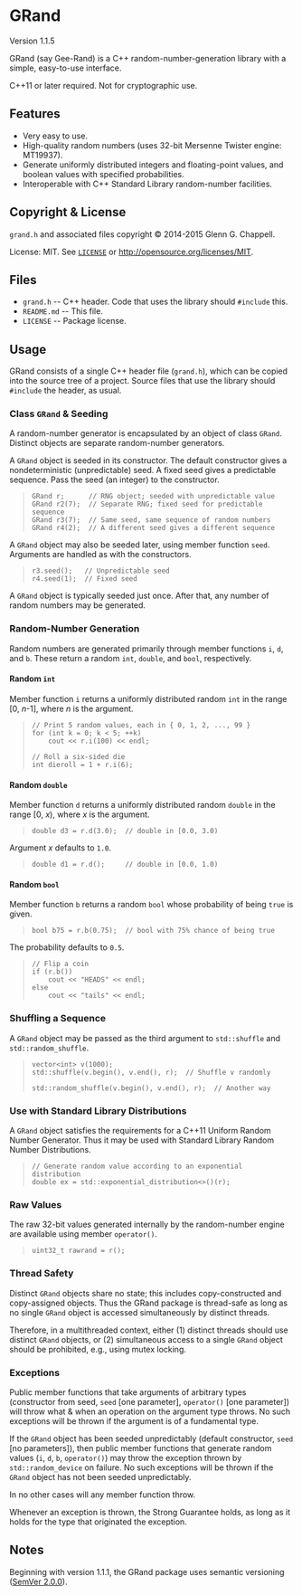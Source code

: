 GRand
=====

Version 1.1.5

GRand (say Gee-Rand) is a C++ random-number-generation library with a
simple, easy-to-use interface.

C++11 or later required. Not for cryptographic use.

Features
--------

* Very easy to use.
* High-quality random numbers (uses 32-bit Mersenne Twister engine:
  MT19937).
* Generate uniformly distributed integers and floating-point values, and
  boolean values with specified probabilities.
* Interoperable with C++ Standard Library random-number facilities.

Copyright & License
-------------------

`grand.h` and associated files copyright &copy; 2014-2015 Glenn G.
Chappell.

License: MIT. See [`LICENSE`](LICENSE) or
<http://opensource.org/licenses/MIT>.

Files
-----

* `grand.h` -- C++ header. Code that uses the library should `#include`
  this.
* `README.md` -- This file.
* `LICENSE` -- Package license.

Usage
-----

GRand consists of a single C++ header file (`grand.h`), which can be
copied into the source tree of a project. Source files that use the
library should `#include` the header, as usual.

### Class `GRand` & Seeding ###

A random-number generator is encapsulated by an object of class `GRand`.
Distinct objects are separate random-number generators.

A `GRand` object is seeded in its constructor. The default constructor
gives a nondeterministic (unpredictable) seed. A fixed seed gives a
predictable sequence. Pass the seed (an integer) to the constructor.

>     GRand r;      // RNG object; seeded with unpredictable value
>     GRand r2(7);  // Separate RNG; fixed seed for predictable sequence
>     GRand r3(7);  // Same seed, same sequence of random numbers
>     GRand r4(2);  // A different seed gives a different sequence

A `GRand` object may also be seeded later, using member function `seed`.
Arguments are handled as with the constructors.

>     r3.seed();   // Unpredictable seed
>     r4.seed(1);  // Fixed seed

A `GRand` object is typically seeded just once. After that, any number
of random numbers may be generated.

### Random-Number Generation ###

Random numbers are generated primarily through member functions `i`,
`d`, and `b`. These return a random `int`, `double`, and `bool`,
respectively.

#### Random `int` ####

Member function `i` returns a uniformly distributed random `int` in the
range [0, _n_-1], where _n_ is the argument.

>     // Print 5 random values, each in { 0, 1, 2, ..., 99 }
>     for (int k = 0; k < 5; ++k)
>         cout << r.i(100) << endl;
>     
>     // Roll a six-sided die
>     int dieroll = 1 + r.i(6);

#### Random `double` ####

Member function `d` returns a uniformly distributed random `double` in
the range [0, _x_), where _x_ is the argument.

>     double d3 = r.d(3.0);  // double in [0.0, 3.0)

Argument _x_ defaults to `1.0`.

>     double d1 = r.d();     // double in [0.0, 1.0)

#### Random `bool` ####

Member function `b` returns a random `bool` whose probability of being
`true` is given.

>     bool b75 = r.b(0.75);  // bool with 75% chance of being true

The probability defaults to `0.5`.

>     // Flip a coin
>     if (r.b())
>         cout << "HEADS" << endl;
>     else
>         cout << "tails" << endl;

### Shuffling a Sequence ###

A `GRand` object may be passed as the third argument to `std::shuffle`
and `std::random_shuffle`.

>     vector<int> v(1000);
>     std::shuffle(v.begin(), v.end(), r);  // Shuffle v randomly
>
>     std::random_shuffle(v.begin(), v.end(), r);  // Another way

### Use with Standard Library Distributions ###

A `GRand` object satisfies the requirements for a C++11 Uniform Random
Number Generator. Thus it may be used with Standard Library Random
Number Distributions.

>     // Generate random value according to an exponential distribution
>     double ex = std::exponential_distribution<>()(r);

### Raw Values ###

The raw 32-bit values generated internally by the random-number engine
are available using member `operator()`.

>     uint32_t rawrand = r();

### Thread Safety ###

Distinct `GRand` objects share no state; this includes copy-constructed
and copy-assigned objects. Thus the GRand package is thread-safe as long
as no single `GRand` object is accessed simultaneously by distinct
threads.

Therefore, in a multithreaded context, either (1) distinct threads
should use distinct `GRand` objects, or (2) simultaneous access to a
single `GRand` object should be prohibited, e.g., using mutex locking.

### Exceptions ###

Public member functions that take arguments of arbitrary types
(constructor from seed, `seed` [one parameter], `operator()` [one
parameter]) will throw what & when an operation on the argument type
throws. No such exceptions will be thrown if the argument is of a
fundamental type.

If the `GRand` object has been seeded unpredictably (default
constructor, `seed` [no parameters]), then public member functions that
generate random values (`i`, `d`, `b`, `operator()`) may throw the
exception thrown by `std::random_device` on failure. No such exceptions
will be thrown if the `GRand` object has not been seeded unpredictably.

In no other cases will any member function throw.

Whenever an exception is thrown, the Strong Guarantee holds, as long as
it holds for the type that originated the exception.

Notes
-----

Beginning with version 1.1.1, the GRand package uses semantic versioning
([SemVer 2.0.0](http://semver.org/spec/v2.0.0.html)).

